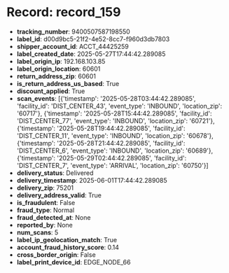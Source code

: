 # Record: record_159

- **tracking_number**: 9400507587198550
- **label_id**: d00d9bc5-21f2-4e52-8cc7-f960d3db7803
- **shipper_account_id**: ACCT_44425259
- **label_created_date**: 2025-05-27T17:44:42.289085
- **label_origin_ip**: 192.168.103.85
- **label_origin_location**: 60601
- **return_address_zip**: 60601
- **is_return_address_us_based**: True
- **discount_applied**: True
- **scan_events**: [{'timestamp': '2025-05-28T03:44:42.289085', 'facility_id': 'DIST_CENTER_43', 'event_type': 'INBOUND', 'location_zip': '60717'}, {'timestamp': '2025-05-28T15:44:42.289085', 'facility_id': 'DIST_CENTER_77', 'event_type': 'INBOUND', 'location_zip': '60721'}, {'timestamp': '2025-05-28T19:44:42.289085', 'facility_id': 'DIST_CENTER_11', 'event_type': 'INBOUND', 'location_zip': '60678'}, {'timestamp': '2025-05-28T21:44:42.289085', 'facility_id': 'DIST_CENTER_6', 'event_type': 'INBOUND', 'location_zip': '60689'}, {'timestamp': '2025-05-29T02:44:42.289085', 'facility_id': 'DIST_CENTER_7', 'event_type': 'ARRIVAL', 'location_zip': '60750'}]
- **delivery_status**: Delivered
- **delivery_timestamp**: 2025-06-01T17:44:42.289085
- **delivery_zip**: 75201
- **delivery_address_valid**: True
- **is_fraudulent**: False
- **fraud_type**: Normal
- **fraud_detected_at**: None
- **reported_by**: None
- **num_scans**: 5
- **label_ip_geolocation_match**: True
- **account_fraud_history_score**: 0.14
- **cross_border_origin**: False
- **label_print_device_id**: EDGE_NODE_66